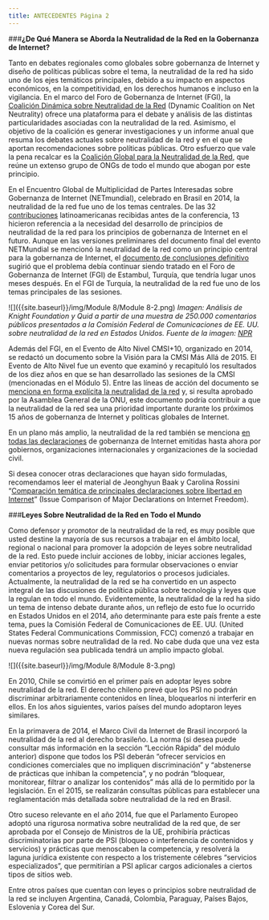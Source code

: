 ```yaml
---
title: ANTECEDENTES Página 2
---
```


###**¿De Qué Manera se Aborda la Neutralidad de la Red en la Gobernanza de Internet?**

Tanto en debates regionales como globales sobre gobernanza de Internet y diseño de políticas públicas sobre el tema, la neutralidad de la red ha sido uno de los ejes temáticos principales, debido a su impacto en aspectos económicos, en la competitividad, en los derechos humanos e incluso en la vigilancia. En el marco del Foro de Gobernanza de Internet (FGI), la <a href="http://www.networkneutrality.info/" target="_blank">Coalición Dinámica sobre Neutralidad de la Red</a> (Dynamic Coalition on Net Neutrality) ofrece una plataforma para el debate y análisis de las distintas particularidades asociadas con la neutralidad de la red. Asimismo, el objetivo de la coalición es generar investigaciones y un informe anual que resuma los debates actuales sobre neutralidad de la red y en el que se aportan recomendaciones sobre políticas públicas. Otro esfuerzo que vale la pena recalcar es la <a href="https://www.thisisnetneutrality.org/" target="_blank">Coalición Global para la Neutralidad de la Red</a>, que reúne un extenso grupo de ONGs de todo el mundo que abogan por  este principio. 

En el Encuentro Global de Multiplicidad de Partes Interesadas sobre Gobernanza de Internet (NETmundial), celebrado en Brasil en 2014, la neutralidad de la red fue uno de los temas centrales. De las 32 <a href="http://content.netmundial.br/docs/contribs" target="_blank">contribuciones</a> latinoamericanas recibidas antes de la conferencia, 13 hicieron referencia a la necesidad del desarrollo de principios de neutralidad de la red para los principios de gobernanza de Internet en el futuro. Aunque en las versiones preliminares del documento final del evento NETMundial se mencionó la neutralidad de la red como un principio central para la gobernanza de Internet, el <a href="http://netmundial.br/wp-content/uploads/2014/04/NETmundial-Multistakeholder-Document.pdf" target="_blank">documento de conclusiones definitivo</a> sugirió que el problema debía continuar siendo tratado en el Foro de Gobernanza de Internet (FGI) de Estambul, Turquía, que tendría lugar unos meses después. En el FGI de Turquía, la neutralidad de la red fue uno de los temas principales de las sesiones. 

![]({{site.baseurl}}/img/Module 8/Module 8-2.png)
*Imagen:  Análisis de Knight Foundation y Quid a partir de una muestra de 250.000 comentarios públicos presentados a la Comisión Federal de Comunicaciones de EE. UU. sobre neutralidad de la red en Estados Unidos. Fuente de la imagen: <a href="http://www.npr.org/blogs/alltechconsidered/2014/08/12/339710293/a-fascinating-look-inside-those-1-1-million-open-internet-comments" target="_blank">NPR</a>*

Además del FGI, en el Evento de Alto Nivel CMSI+10, organizado en 2014, se redactó un documento sobre la Visión para la CMSI Más Allá de 2015. El Evento de Alto Nivel fue un evento que examinó y recapituló los resultados de los diez años en que se han desarrollado  las sesiones de la CMSI (mencionadas en el Módulo 5). Entre las líneas de acción del documento se <a href="https://www.accessnow.org/blog/2014/07/10/reflections-on-the-wsis10-high-level-event" target="_blank">menciona en forma explícita la neutralidad de la red</a> y, si resulta aprobado por la Asamblea General de la ONU, este documento podría contribuir a que la neutralidad de la red sea una prioridad importante durante los próximos 15 años de gobernanza de Internet y políticas globales de Internet.

En un plano más amplio, la neutralidad de la red también se menciona <a href="https://bestbits.net/wp-uploads/2013/10/ChartConceptNote_MB_CR.pdf" target="_blank">en todas las declaraciones</a> de gobernanza de Internet emitidas hasta ahora por gobiernos, organizaciones internacionales y organizaciones de la sociedad civil. 

Si desea conocer otras declaraciones que hayan sido formuladas, recomendamos leer el material de Jeonghyun Baak y Carolina Rossini “<a href="https://bestbits.net/wp-uploads/2013/10/ChartConceptNote_MB_CR.pdf" target="_blank">Comparación temática de principales declaraciones sobre libertad en Internet</a>” (Issue Comparison of Major Declarations on Internet Freedom).

###**Leyes Sobre Neutralidad de la Red en Todo el Mundo**

Como defensor y promotor de la neutralidad de la red, es muy posible que usted destine la mayoría de sus recursos a trabajar en el ámbito local, regional o nacional para promover la adopción de leyes sobre neutralidad de la red. Esto puede incluir acciones de lobby, iniciar acciones legales, enviar petitorios y/o solicitudes para formular observaciones o enviar  comentarios a proyectos de ley, regulatorios o procesos judiciales. Actualmente, la neutralidad de la red se ha convertido en un aspecto integral de las discusiones  de política pública sobre tecnología y leyes que la regulan en todo el mundo. Evidentemente, la neutralidad de la red ha sido un tema de intenso debate durante años, un reflejo de esto fue lo ocurrido en Estados Unidos en el 2014, año determinante para este país frente a este tema, pues la Comisión Federal de Comunicaciones de EE. UU. (United States Federal Communications Commission, FCC) comenzó a trabajar en nuevas normas sobre neutralidad de la red. No cabe duda que una vez esta nueva regulación sea publicada tendrá un amplio impacto global.

![]({{site.baseurl}}/img/Module 8/Module 8-3.png)

En 2010, Chile se convirtió en el primer país en adoptar leyes sobre neutralidad de la red. El derecho chileno prevé que los PSI no podrán discriminar arbitrariamente contenidos en línea, bloquearlos ni interferir en ellos. En los años siguientes, varios países del mundo adoptaron leyes similares.

En la primavera de 2014, el Marco Civil da Internet de Brasil incorporó la neutralidad de la red al derecho brasileño. La norma (si desea puede consultar más información en la sección “Lección Rápida” del módulo anterior) dispone que todos los PSI deberán “ofrecer servicios en condiciones comerciales que no impliquen discriminación” y “abstenerse de prácticas que inhiban la competencia”, y no podrán “bloquear, monitorear, filtrar o analizar los contenidos” más allá de lo permitido por la legislación. En el 2015, se realizarán consultas públicas para establecer una reglamentación más detallada sobre neutralidad de la red en Brasil.

Otro suceso relevante en el año 2014,  fue que el Parlamento Europeo adoptó una rigurosa normativa sobre neutralidad de la red que, de ser aprobada por el Consejo de Ministros de la UE, prohibiría prácticas discriminatorias por parte de PSI (bloqueo o interferencia de contenidos y servicios) y prácticas que menoscaben la competencia, y resolverá la laguna jurídica existente con respecto a los tristemente célebres “servicios especializados”, que permitirían a PSI aplicar cargos adicionales a ciertos tipos de sitios web.

Entre otros países que cuentan con leyes o principios sobre neutralidad de la red se incluyen Argentina, Canadá, Colombia, Paraguay, Países Bajos, Eslovenia y Corea del Sur. 
